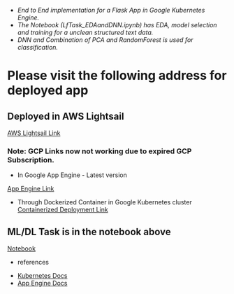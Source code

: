 - *End to End implementation for a Flask App in Google Kubernetes Engine.* 
- *The Notebook (LfTask_EDAandDNN.ipynb) has EDA, model selection and training for a unclean structured text data.*
- *DNN and Combination of PCA and RandomForest is used for classification.*

# Please visit the following address for deployed app
## Deployed in AWS Lightsail
[AWS Lightsail Link](https://flaskapp.9u40uvbqs9hni.us-east-1.cs.amazonlightsail.com/)

### Note: GCP Links now not working due to expired GCP Subscription.
- In Google App Engine - Latest version

[App Engine Link](https://flaskappproject-318410.el.r.appspot.com/)

- Through Dockerized Container in Google Kubernetes cluster
[Containerized Deployment Link](http://35.225.89.221/)

## ML/DL Task is in the notebook above
[Notebook](https://github.com/vsnupoudel/FlaskAppForCsv/blob/c9a81a101ac457614b610360204a4ba4efe753bc/LfTask_EDAandDNN.ipynb)

- references
* [Kubernetes Docs](https://cloud.google.com/kubernetes-engine/docs/tutorials/hello-app#console)
* [App Engine Docs](https://cloud.google.com/appengine/docs/standard/python3/building-app/deploying-web-service)

